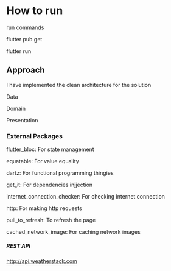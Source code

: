# How to run

run commands

flutter pub get

flutter run


## Approach

I have implemented the clean architecture for the solution

Data

Domain

Presentation

### External Packages

flutter_bloc: For state management

equatable: For value equality

dartz: For functional programming thingies

get_it: For dependencies injjection

internet_connection_checker: For checking internet connection

http: For making http requests

pull_to_refresh: To refresh the page

cached_network_image: For caching network images

##### REST API

http://api.weatherstack.com 
